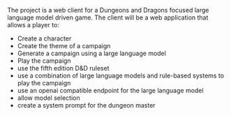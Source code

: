 The project is a web client for a Dungeons and Dragons focused large language model driven game.
The client will be a web application that allows a player to:
- Create a character
- Create the theme of a campaign
- Generate a campaign using a large language model
- Play the campaign
- use the fifth edition D&D ruleset
- use a combination of large language models and rule-based systems to play the campaign
- use an openai compatible endpoint for the large language model
- allow model selection
- create a system prompt for the dungeon master
